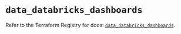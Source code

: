 # `data_databricks_dashboards`

Refer to the Terraform Registry for docs: [`data_databricks_dashboards`](https://registry.terraform.io/providers/databricks/databricks/1.67.0/docs/data-sources/dashboards).
